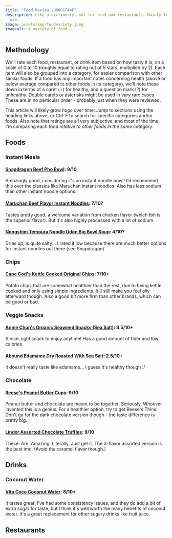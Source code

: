 ```yaml
---
title: "Food Review \U0001F44F"
description: Like a dictionary, but for food and restaurants. Mainly for personal
  use.
image: assets/img/foodvariety.jpeg
imagealt: A variety of food.
---
```


## Methodology

We'll rate each food, restaurant, or drink item based on how tasty it is, on a scale of 0 to 10 (roughly equal to rating out of 5 stars, multiplied by 2). Each item will also be grouped into a category, for easier comparison with other similar foods. If a food has any important notes concerning health (above or below average compared to other foods in its category), we'll note these down in terms of a caret (+) for healthy, and a question mark (?) for unhealthy. Double carets or asterisks might be used in *very* rare cases. These are in no particular order - probably just when they were reviewed.

This article will likely grow *huge* over time: Jump to sections using the heading links above, or Ctrl-F to search for specific categories and/or foods. Also note that ratings are all very subjective, and most of the time, I'm comparing each food *relative to other foods in the same category*.

## Foods

### Instant Meals

#### [Snapdragon Beef Pho Bowl](https://snapdragonfood.com/products/beef-pho-bowls): 9/10

Amazingly good, considering it's an instant noodle bowl! I'd recommend this over the classics like Maruchan instant noodles. Also has less sodium than other instant noodle options.

#### [Maruchan Beef Flavor Instant Noodles](https://www.maruchan.com/products/instant-lunch/beef-flavor-1/): 7/10?

Tastes pretty good, a welcome variation from chicken flavor (which tbh is the superior flavor). But it's also highly processed with a lot of sodium.

#### [Nongshim Tempura Noodle Udon Big Bowl Soup](https://www.heb.com/product-detail/nongshim-tempura-noodle-udon-big-bowl-soup/2220446): 4/10?

Dries up, is quite salty... I rated it low because there are much better options for instant noodles out there (see Snapdragon).

### Chips

#### [Cape Cod's Kettle Cooked Original Chips](https://www.capecodchips.com/product/original-potato-chips/): 7/10+

Potato chips that are somewhat healthier than the rest, due to being kettle cooked and only using simple ingredients. It'll still make you feel oily afterward though. Also a good bit more firm than other brands, which can be good or bad.

### Veggie Snacks

#### [Annie Chun's Organic Seaweed Snacks (Sea Salt)](https://anniechun.com/products/organic-seaweed-snacks/): 8.5/10+

A nice, light snack to enjoy anytime! Has a good amount of fiber and low calories.

#### [Abound Edamame Dry Roasted With Sea Salt](https://www.cvs.com/shop/gold-emblem-abound-edamame-dry-roasted-with-sea-salt-4-oz-prodid-2490088): 2.5/10+

It doesn't really taste like edamame... I guess it's healthy though :/

### Chocolate

#### [Reese's Peanut Butter Cups](https://shop.hersheys.com/reeses/reeses-peanut-butter-cups/): 9/10

Peanut butter and chocolate are meant to be together. Seriously. Whoever invented this is a genius. For a healthier option, try to get Reese's Thins. Don't go for the dark chocolate version though - the taste difference is pretty big.

#### [Lindor Assorted Chocolate Truffles](https://www.lindtusa.com/assorted-lindor-truffles-20-pc-bag-l000560): 9/10

These. Are. Amazing. Literally. Just get it. The 3-flavor assorted version is the best imo. (Avoid the caramel flavor though.)

## Drinks

### Coconut Water

#### [Vita Coco Coconut Water](https://vitacoco.com/products/coconut-water): 8/10+

It tastes great! I've had some consistency issues, and they do add a bit of extra sugar for taste, but I think it's well worth the many benefits of coconut water. It's a great replacement for other sugary drinks like fruit juice.

## Restaurants
